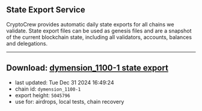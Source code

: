 ## State Export Service
CryptoCrew provides automatic daily state exports for all chains we validate. State export files can be used as genesis files and are a snapshot of the current blockchain state, including all validators, accounts, balances and delegations.

---
**Download: [dymension_1100-1 state export](https://dl-eu2.ccvalidators.com/SERVICE/dymension/dymension_1100-1_export_5045796.json)**
---

- last updated: Tue Dec 31 2024 16:49:24
- chain id: `dymension_1100-1`
- export height: `5045796`
- use for: airdrops, local tests, chain recovery
